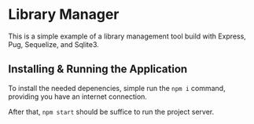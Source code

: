 # Library Manager

This is a simple example of a library management tool build with Express, Pug, Sequelize, and Sqlite3.

## Installing & Running the Application

To install the needed depenencies, simple run the `npm i` command, providing you have an internet connection. 

After that, `npm start` should be suffice to run the project server.